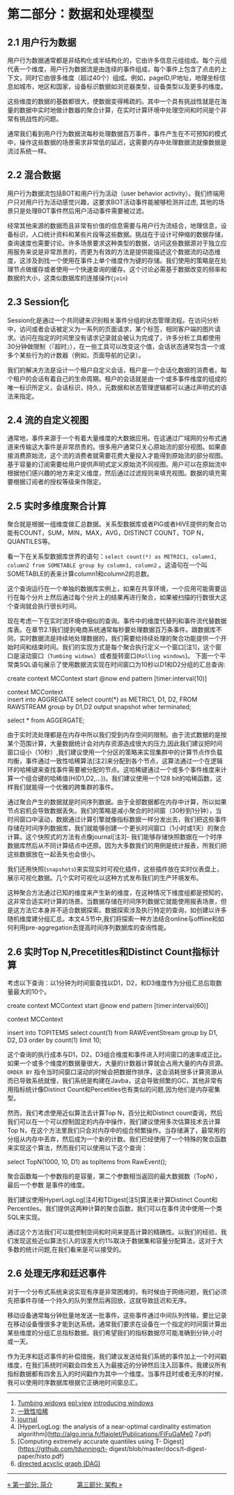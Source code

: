 第二部分：数据和处理模型
================================


2.1 用户行为数据
----------------------
用户行为数据通常都是非结构化或半结构化的，它由许多信息元组组成。每个元组代表一个维度，用户行为数据流是由连续的事件组成，每个事件上包含了点击的上下文，同时它由很多维度（超过40个）组成。例如，pageID,IP地址，地理坐标信息如城市，地区和国家，设备标识数据如浏览器类型，设备类型以及更多的维度。

这些维度的数据的基数都很大，使数据变得稀疏的。其中一个具有挑战性就是在海量的数据中实时地做计数器的聚合计算，在实时计算环境中处理空间和时间是个非常有挑战性的问题。  

通常我们看到用户行为数据流每秒处理数据百万事件，事件产生在不可预知的模式中，操作这些数据的场景需求非常低的延迟，这需要内存中处理数据流就像数据是流过系统一样。

2.2 混合数据
----------------------
用户行为数据流包括BOT和用户行为活动（user behavior activity）。我们终端用户只对用户行为活动感觉兴趣，这要求BOT活动事件能被够检测并过虑, 其他的场景只是处理BOT事件然后用户活动事件需要被过滤。

经常其他来源的数据而且非常有价值的信息需要与用户行为流结合，地理信息，设备标识，人口统计资料和某些片段等这些数据。挑战在于设计可伸缩的数据存储，查询速度也需要讨论。许多场景要求这种类型的数据，访问这些数据源对于独立应用服务来说是非常昂贵的，而更为有效的方法是提供能描述这个数据流的动态维度，这涉及到找一个使用在事件上单个维度作为键的存储。我们使用的策略是在处理节点做缓存或者使用一个快速查询的缓存。这个讨论必需基于数据改变的频率和数据的大小，这类似数据库的连接操作(`join`)

2.3 Session化
-----------------------
Session化是通过一个共同键来识别相关事件分组的状态管理流程。在访问分析中，访问或者会话被定义为一系列的页面请求，某个标签，相同客户端的图片请求。访问在指定的时间里没有请求记录就会被认为完成了，许多分析工具都使用30分钟做限制（『超时』），在一些工具可以改变这个值，会话状态通常包含一个或多个某些行为的计数器（例如，页面导航的记录）。   

我们的解决方法是设计一个租户自定义会话，租户是一个会话化数据的消费者。每个租户的会话有着自己的生命周期。租户的会话就是由一个或多事件维度的组成的唯一标识所定义，会话标识，持久，元数据和状态管理逻辑都可以通过声明式的语法来指定。

2.4 流的自定义视图
--------------------------
通常地，事件来源于一个有着大量维度的大数据应用。在这通过广域网的分布式通道来传输这大事件是非常昂贵的。很多用户通常只关心原始流的部分视图。如果直接消费原始流，这个流的消费者就需要花费大量投入才能得到原始流的部分视图。基于容量的订阅需要给用户提供声明式定义原始流不同视图。用户可以在原始流中根据他们感兴趣的地方来定义维度，然后通过过滤规则来填充视图。数据的填充需要根据订阅者的授权等级来作限定。

2.5 实时多维度聚合计算
---------------------------
聚合就是根据一组维度做汇总数据。关系型数据库或者PIG或者HIVE提供的聚合功能有COUNT，SUM，MIN，MAX，AVG，DISTINCT COUNT，TOP N，QUANTILES等。

看一下在关系型数据库世界的语句：`select count(*) as METRIC1, column1, column2 from SOMETABLE group by column1, column2` 。这语句在一个叫SOMETABLE的表来计算column1和column2的总数。

这个查询运行在一个单独的数据库实例上，如果在共享环境，一个应用可能需要运行在每个分片上然后通过每个分片上的结果再进行聚合，如果被扫描的行数很大这个查询就会执行很长时间。

现在考虑一下在实时流环境中相似的查询。事件中的维度代替列和事件流代替数据库表。在章节2.1我们提到电商系统通常每秒要处理数据百万条事件。跟数据库不同，实时数据流是持续地处理数据的，我们需要给持续处理的聚合功能提供一个开始时间和结束时间。我们的实现方式是每个聚合执行定义一个窗口[注1]，这个窗口是滚动窗口（`Tumbing widows`）或者旋转窗口(`Rolling windows`)。
下面一个平常类SQL语句展示了使用数据流实现在时间窗口为10秒以D1和D2分组的汇总查询:

create context MCContext start @now end pattern [timer:interval(10)]  

context MCContext    
insert into AGGREGATE select count(*) as METRIC1, D1, D2, FROM RAWSTREAM group by D1,D2 output snapshot wher terminated;     

select * from AGGERGATE;

由于实时流处理都是在内存中所以我们受到内存空间的限制。由于流式数据的是按某个范围计算，大量数据统计会对内存资源造成很大的压力,因此我们建议把时间窗口设小（10秒）,我们建议使用一个分区的策略来实现集群中的计算节点作负载均衡，事件通过一致性哈稀算法[注2]来分配到各个节点，这算法通过一个在逻辑环的哈稀键来查找事件需要被分配的节点。这哈稀键通过一个或多个事件维度来计算一个组合键的哈稀值(H(D1,D2,...))。我们建议使用一个128 bit的哈稀函数，这样我们就能得一个优雅的跨集群的事件。

通过聚合产生的数据就是时间序列数据。由于全部数据都在内存中计算，所以如果节点宕机会导致数据丢失。我们的策略是减小聚合的时间窗（30秒到1分钟），当时间窗口中滚动，数据通过计算引擎就像指标数据一样分发出去，我们把这些事件存储在时间序列数据库，我们就能够创建一个更长时间窗口（1小时或1天）的聚合计算。这个快照式的方法有点像journal[注3]- 我们能够存储快照数据在一个时序数据库然后从不同计算结点中还原。因为大多数我们的用例是统计报表，所我们把这些数据放在一起丢失也会很小。

我们还用快照(`snapshots`)来实现实时可视化插件，这些插件放在实时仪表盘上，展示可视化数据。几个实时可视化以这种方式发布我们的生产环境发布。

这种聚合方法通过已知的维度来产生新的维度，在这种情况下维度组都是预知的，这非常合适实时计算的场景。当数据存储在时间序列数据它就能使用报表场景，但是这方法它本身并不适合数据探索。数据探索涉及执行特定的查询，如创建以许多随机维度建分组汇总。本文4.5节中,我们将探索一种方法结合online与offline和如何利用pre-aggregation去提高时间序列数据库的查询性能。

2.6 实时Top N,Precetitles和Distinct Count指标计算
---------------------------
考虑以下查询：以1分钟为时间窗查找以D1，D2，和D3维度作为分组汇总后取数量最大的10个。

create context MCContext start @now end pattern [timer:interval(60)]

context MCContext

insert into TOPITEMS select count(1) from RAWEventStream group by D1, D2, D3 order by count(1) limit 10;


这个查询的执行成本与D1，D2，D3组合维度和事件进入时间窗口的速率成正比。如果一个或多个维度的数据量很大，大量的计数器计算就会占用大量的内存资源。`ORDER BY` 指令当时间窗口滚动的时候会把数据作排序，这会消耗很多计算资源从而已导致系统就慢，我们系统是构建在Javba，这会导致频繁的GC，其他非常有用指标统计像Distinct Count和Percetitles也有类似的问题,因为他们是内存密集型。

然而，我们考虑使用近似算法去计算Top N，百分比和Distinct count查询，然后我们可以在一个可以控制固定的内存中操作，我们建议使用多次估算技术去计算Top N，在这个方法里我们只会对内存中的组合频繁操作。当存储满了，最常用的分组从内存中丢弃，然后成为一个新的计数。我们已经使用了一个特殊的聚合函数来实现这个算法，然而我们可以使用以下这个查询：

select TopN(1000, 10, D1) as topItems from RawEvent();

聚合函数每一个参数指的是容量，第二个参数相当返回的最大数据数（TopN），最后一个参数 是事件的维度。

我们建议使用HyperLogLog[注4]和TDigest[注5]算法来计算Distinct Count和Percentiles。我们提供这两种计算的聚合函数，我们可以在事件流中使用一个类SQL来实现。

通过这个方法我们可以能控制空间和时间来提高计算的精确性。以我们的经验，我们发现这些近似算法引入的误差大约1%取决于数据集和容量分配算法，这对于大多数的统计问题,在我们看来是可以接受的。

2.6 处理无序和廷迟事件
---------------------------
对于一个分布式系统来说实现有序是非常困难的，有时候由于网络问题，我们必须先把事件存储一个持久的队列里然后再回放，这就导致廷迟和无序。

移动设备通常每分钟批量地发送一批事件。这些事件通过中间队列传输，要比记录在移动设备慢很多才能到达系统。通常我们要求在设备在一个指定的时间窗计算出某些维度的分组汇总指标数据。我们希望我们的指标数据尽可能准确到分钟,小时或一天。

作为无序和廷迟事件的补偿措施，我们建议发送给我们系统的事件加上一个时间戳维度，在我们系统时间戳会四舍五入为最接近的分钟然后注入回事件。我建议所有指标数据都有四舍五入的时间戳作为其中一个维度。当事件廷时或者无序的时候，我可以使用时序数据库根据它正确地时间窗总汇。


-------


1. [Tumbing widows](https://developer.ibm.com/streamsdev/2014/05/06/spl-tumbling-windows-explained/) [epl:view](http://www.espertech.com/esper/release-5.2.0/esper-reference/html/epl-views.html#win-views) [introducing windows](https://flink.apache.org/news/2015/12/04/Introducing-windows.html)
2. [一致性哈稀]()
3. [journal]()
4. [HyperLogLog: the analysis of a near-optimal cardinality estimation algorithm](http://algo.inria.fr/flajolet/Publications/FlFuGaMe0 7.pdf)
5. [Computing extremely accurate quantiles using T- Digest](https://github.com/tdunning/t- digest/blob/master/docs/t-digest-paper/histo.pdf)
6. [directed acyclic graph (DAG)](https://en.wikipedia.org/wiki/Directed_acyclic_graph)

-----------------

[« 第一部分: 简介](part1-introduction.md)　　　　[第三部分: 架构 »](part3-architecture.md)
